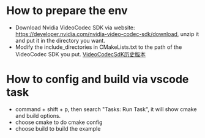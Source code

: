 # How to prepare the env
- Download Nvidia VideoCodec SDK via website: https://developer.nvidia.com/nvidia-video-codec-sdk/download, unzip it and put it in the directory you want.
- Modify the include_directories in CMakeLists.txt to the path of the VideoCodec SDK you put.
[VideoCodecSdK历史版本](https://developer.nvidia.com/video-codec-sdk-archive)

# How to config and build via vscode task
- command + shift + p, then search "Tasks: Run Task", it will show cmake and build options.
- choose cmake to do cmake config
- choose build to build the example
